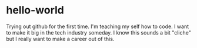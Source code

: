 # hello-world
Trying out github for the first time.
I'm teaching my self how to code. I want to make it big in the tech industry someday. I know this sounds a bit "cliche" but I really want to make a career out of this. 
